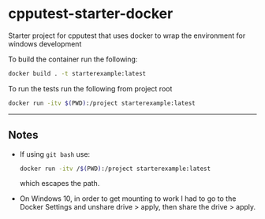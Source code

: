 # cpputest-starter-docker
Starter project for cpputest that uses docker to wrap the environment for windows development

To build the container run the following:

```bash
docker build . -t starterexample:latest
``` 

To run the tests run the following from project root 

```bash
docker run -itv $(PWD):/project starterexample:latest
```
___

## Notes

- If using `git bash` use:
  ```bash
  docker run -itv /$(PWD):/project starterexample:latest
  ```
  which escapes the path.

- On Windows 10, in order to get mounting to work I had to go to the Docker Settings and unshare drive > apply, then share the drive > apply.
